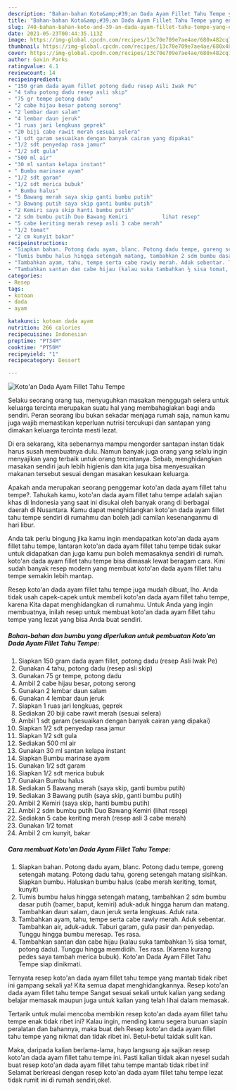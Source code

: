 ```yaml
---
description: "Bahan-bahan Koto&amp;#39;an Dada Ayam Fillet Tahu Tempe yang enak dan Mudah Dibuat"
title: "Bahan-bahan Koto&amp;#39;an Dada Ayam Fillet Tahu Tempe yang enak dan Mudah Dibuat"
slug: 740-bahan-bahan-koto-and-39-an-dada-ayam-fillet-tahu-tempe-yang-enak-dan-mudah-dibuat
date: 2021-05-23T00:44:35.113Z
image: https://img-global.cpcdn.com/recipes/13c70e709e7ae4ae/680x482cq70/kotoan-dada-ayam-fillet-tahu-tempe-foto-resep-utama.jpg
thumbnail: https://img-global.cpcdn.com/recipes/13c70e709e7ae4ae/680x482cq70/kotoan-dada-ayam-fillet-tahu-tempe-foto-resep-utama.jpg
cover: https://img-global.cpcdn.com/recipes/13c70e709e7ae4ae/680x482cq70/kotoan-dada-ayam-fillet-tahu-tempe-foto-resep-utama.jpg
author: Gavin Parks
ratingvalue: 4.1
reviewcount: 14
recipeingredient:
- "150 gram dada ayam fillet potong dadu resep Asli Iwak Pe"
- "4 tahu potong dadu resep asli skip"
- "75 gr tempe potong dadu"
- "2 cabe hijau besar potong serong"
- "2 lembar daun salam"
- "4 lembar daun jeruk"
- "1 ruas jari lengkuas geprek"
- "20 biji cabe rawit merah sesuai selera"
- "1 sdt garam sesuaikan dengan banyak cairan yang dipakai"
- "1/2 sdt penyedap rasa jamur"
- "1/2 sdt gula"
- "500 ml air"
- "30 ml santan kelapa instant"
- " Bumbu marinase ayam"
- "1/2 sdt garam"
- "1/2 sdt merica bubuk"
- " Bumbu halus"
- "5 Bawang merah saya skip ganti bumbu putih"
- "3 Bawang putih saya skip ganti bumbu putih"
- "2 Kemiri saya skip hanti bumbu putih"
- "2 sdm bumbu putih Duo Bawang Kemiri           lihat resep"
- "5 cabe keriting merah resep asli 3 cabe merah"
- "1/2 tomat"
- "2 cm kunyit bakar"
recipeinstructions:
- "Siapkan bahan. Potong dadu ayam, blanc. Potong dadu tempe, goreng setengah matang. Potong dadu tahu, goreng setengah matang sisihkan. Siapkan bumbu. Haluskan bumbu halus (cabe merah keriting, tomat, kunyit)"
- "Tumis bumbu halus hingga setengah matang, tambahkan 2 sdm bumbu dasar putih (bamer, baput, kemiri) aduk-aduk hingga harum dan matang. Tambahkan daun salam, daun jeruk serta lengkuas. Aduk rata."
- "Tambahkan ayam, tahu, tempe serta cabe rawiy merah. Aduk sebentar. Tambahkan air, aduk-aduk. Taburi garam, gula pasir dan penyedap. Tunggu hingga bumbu meresap. Tes rasa."
- "Tambahkan santan dan cabe hijau (kalau suka tambahkan ½ sisa tomat, potong dadu). Tunggu hingga memdidih. Tes rasa. (Karena kurang pedes saya tambah merica bubuk). Koto&#39;an Dada Ayam Fillet Tahu Tempe siap dinikmati."
categories:
- Resep
tags:
- kotoan
- dada
- ayam

katakunci: kotoan dada ayam 
nutrition: 266 calories
recipecuisine: Indonesian
preptime: "PT34M"
cooktime: "PT50M"
recipeyield: "1"
recipecategory: Dessert

---
```



![Koto&#39;an Dada Ayam Fillet Tahu Tempe](https://img-global.cpcdn.com/recipes/13c70e709e7ae4ae/680x482cq70/kotoan-dada-ayam-fillet-tahu-tempe-foto-resep-utama.jpg)

Selaku seorang orang tua, menyuguhkan masakan menggugah selera untuk keluarga tercinta merupakan suatu hal yang membahagiakan bagi anda sendiri. Peran seorang ibu bukan sekadar menjaga rumah saja, namun kamu juga wajib memastikan keperluan nutrisi tercukupi dan santapan yang dimakan keluarga tercinta mesti lezat.

Di era  sekarang, kita sebenarnya mampu mengorder santapan instan tidak harus susah membuatnya dulu. Namun banyak juga orang yang selalu ingin menyajikan yang terbaik untuk orang tercintanya. Sebab, menghidangkan masakan sendiri jauh lebih higienis dan kita juga bisa menyesuaikan makanan tersebut sesuai dengan masakan kesukaan keluarga. 



Apakah anda merupakan seorang penggemar koto&#39;an dada ayam fillet tahu tempe?. Tahukah kamu, koto&#39;an dada ayam fillet tahu tempe adalah sajian khas di Indonesia yang saat ini disukai oleh banyak orang di berbagai daerah di Nusantara. Kamu dapat menghidangkan koto&#39;an dada ayam fillet tahu tempe sendiri di rumahmu dan boleh jadi camilan kesenanganmu di hari libur.

Anda tak perlu bingung jika kamu ingin mendapatkan koto&#39;an dada ayam fillet tahu tempe, lantaran koto&#39;an dada ayam fillet tahu tempe tidak sukar untuk didapatkan dan juga kamu pun boleh memasaknya sendiri di rumah. koto&#39;an dada ayam fillet tahu tempe bisa dimasak lewat beragam cara. Kini sudah banyak resep modern yang membuat koto&#39;an dada ayam fillet tahu tempe semakin lebih mantap.

Resep koto&#39;an dada ayam fillet tahu tempe juga mudah dibuat, lho. Anda tidak usah capek-capek untuk membeli koto&#39;an dada ayam fillet tahu tempe, karena Kita dapat menghidangkan di rumahmu. Untuk Anda yang ingin membuatnya, inilah resep untuk membuat koto&#39;an dada ayam fillet tahu tempe yang lezat yang bisa Anda buat sendiri.

<!--inarticleads1-->

##### Bahan-bahan dan bumbu yang diperlukan untuk pembuatan Koto&#39;an Dada Ayam Fillet Tahu Tempe:

1. Siapkan 150 gram dada ayam fillet, potong dadu (resep Asli Iwak Pe)
1. Gunakan 4 tahu, potong dadu (resep asli skip)
1. Gunakan 75 gr tempe, potong dadu
1. Ambil 2 cabe hijau besar, potong serong
1. Gunakan 2 lembar daun salam
1. Gunakan 4 lembar daun jeruk
1. Siapkan 1 ruas jari lengkuas, geprek
1. Sediakan 20 biji cabe rawit merah (sesuai selera)
1. Ambil 1 sdt garam (sesuaikan dengan banyak cairan yang dipakai)
1. Siapkan 1/2 sdt penyedap rasa jamur
1. Siapkan 1/2 sdt gula
1. Sediakan 500 ml air
1. Gunakan 30 ml santan kelapa instant
1. Siapkan  Bumbu marinase ayam
1. Gunakan 1/2 sdt garam
1. Siapkan 1/2 sdt merica bubuk
1. Gunakan  Bumbu halus
1. Sediakan 5 Bawang merah (saya skip, ganti bumbu putih)
1. Sediakan 3 Bawang putih (saya skip, ganti bumbu putih)
1. Ambil 2 Kemiri (saya skip, hanti bumbu putih)
1. Ambil 2 sdm bumbu putih Duo Bawang Kemiri           (lihat resep)
1. Sediakan 5 cabe keriting merah (resep asli 3 cabe merah)
1. Gunakan 1/2 tomat
1. Ambil 2 cm kunyit, bakar




<!--inarticleads2-->

##### Cara membuat Koto&#39;an Dada Ayam Fillet Tahu Tempe:

1. Siapkan bahan. Potong dadu ayam, blanc. Potong dadu tempe, goreng setengah matang. Potong dadu tahu, goreng setengah matang sisihkan. Siapkan bumbu. Haluskan bumbu halus (cabe merah keriting, tomat, kunyit)
1. Tumis bumbu halus hingga setengah matang, tambahkan 2 sdm bumbu dasar putih (bamer, baput, kemiri) aduk-aduk hingga harum dan matang. Tambahkan daun salam, daun jeruk serta lengkuas. Aduk rata.
1. Tambahkan ayam, tahu, tempe serta cabe rawiy merah. Aduk sebentar. Tambahkan air, aduk-aduk. Taburi garam, gula pasir dan penyedap. Tunggu hingga bumbu meresap. Tes rasa.
1. Tambahkan santan dan cabe hijau (kalau suka tambahkan ½ sisa tomat, potong dadu). Tunggu hingga memdidih. Tes rasa. (Karena kurang pedes saya tambah merica bubuk). Koto&#39;an Dada Ayam Fillet Tahu Tempe siap dinikmati.




Ternyata resep koto&#39;an dada ayam fillet tahu tempe yang mantab tidak ribet ini gampang sekali ya! Kita semua dapat menghidangkannya. Resep koto&#39;an dada ayam fillet tahu tempe Sangat sesuai sekali untuk kalian yang sedang belajar memasak maupun juga untuk kalian yang telah lihai dalam memasak.

Tertarik untuk mulai mencoba membikin resep koto&#39;an dada ayam fillet tahu tempe enak tidak ribet ini? Kalau ingin, mending kamu segera buruan siapin peralatan dan bahannya, maka buat deh Resep koto&#39;an dada ayam fillet tahu tempe yang nikmat dan tidak ribet ini. Betul-betul taidak sulit kan. 

Maka, daripada kalian berlama-lama, hayo langsung aja sajikan resep koto&#39;an dada ayam fillet tahu tempe ini. Pasti kalian tiidak akan nyesel sudah buat resep koto&#39;an dada ayam fillet tahu tempe mantab tidak ribet ini! Selamat berkreasi dengan resep koto&#39;an dada ayam fillet tahu tempe lezat tidak rumit ini di rumah sendiri,oke!.

